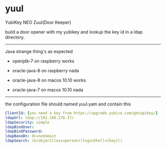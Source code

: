 yuul
====

YubiKey NEO Zuul(Door Keeper)

build a door opener with my yubikey and lookup the key id in a ldap directory.

---

Java strange thing's as expected

* openjdk-7 on raspberry works
* oracle-java-8 on raspberry nada

* oracle-java-8 on macos 10.10 works
* oracle-java-7 on macos 10.10 nada

---

the configuration file should named yuul.yam and contain this

```yaml
ClientId: [you need a key from https://upgrade.yubico.com/getapikey/]
ldapUrl: ldap://192.168.178.37/
ldapSecurity: simple
ldapBindUser:
ldapBindPassword:
ldapBaseDn: dc=nodomain
ldapSearch: (&(objectclass=person)(loginShell={key}))
```
